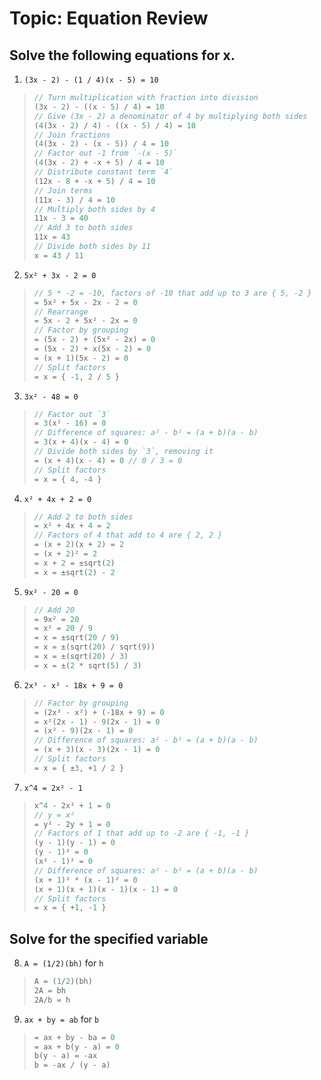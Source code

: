 # Topic: Equation Review

## Solve the following equations for x.

1. `(3x - 2) - (1 / 4)(x - 5) = 10`
> ```rs
> // Turn multiplication with fraction into division
> (3x - 2) - ((x - 5) / 4) = 10
> // Give (3x - 2) a denominator of 4 by multiplying both sides
> (4(3x - 2) / 4) - ((x - 5) / 4) = 10
> // Join fractions
> (4(3x - 2) - (x - 5)) / 4 = 10
> // Factor out -1 from `-(x - 5)`
> (4(3x - 2) + -x + 5) / 4 = 10
> // Distribute constant term `4`
> (12x - 8 + -x + 5) / 4 = 10
> // Join terms
> (11x - 3) / 4 = 10
> // Multiply both sides by 4
> 11x - 3 = 40
> // Add 3 to both sides
> 11x = 43
> // Divide both sides by 11
> x = 43 / 11
> ```

2. `5x² + 3x - 2 = 0`
> ```rs
> // 5 * -2 = -10, factors of -10 that add up to 3 are { 5, -2 }
> = 5x² + 5x - 2x - 2 = 0
> // Rearrange
> = 5x - 2 + 5x² - 2x = 0
> // Factor by grouping
> = (5x - 2) + (5x² - 2x) = 0
> = (5x - 2) + x(5x - 2) = 0
> = (x + 1)(5x - 2) = 0
> // Split factors
> = x = { -1, 2 / 5 }
> ```

3. `3x² - 48 = 0`
> ```rs
> // Factor out `3`
> = 3(x² - 16) = 0
> // Difference of squares: a² - b² = (a + b)(a - b)
> = 3(x + 4)(x - 4) = 0
> // Divide both sides by `3`, removing it
> = (x + 4)(x - 4) = 0 // 0 / 3 = 0
> // Split factors
> = x = { 4, -4 }
> ```

4. `x² + 4x + 2 = 0`
> ```rs
> // Add 2 to both sides
> = x² + 4x + 4 = 2
> // Factors of 4 that add to 4 are { 2, 2 }
> = (x + 2)(x + 2) = 2
> = (x + 2)² = 2
> = x + 2 = ±sqrt(2)
> = x = ±sqrt(2) - 2
> ```

5. `9x² - 20 = 0`
> ```rs
> // Add 20
> = 9x² = 20
> = x² = 20 / 9
> = x = ±sqrt(20 / 9)
> = x = ±(sqrt(20) / sqrt(9))
> = x = ±(sqrt(20) / 3)
> = x = ±(2 * sqrt(5) / 3)
> ```

6. `2x³ - x² - 18x + 9 = 0`
> ```rs
> // Factor by grouping
> = (2x³ - x²) + (-18x + 9) = 0
> = x²(2x - 1) - 9(2x - 1) = 0
> = (x² - 9)(2x - 1) = 0
> // Difference of squares: a² - b² = (a + b)(a - b)
> = (x + 3)(x - 3)(2x - 1) = 0
> // Split factors
> = x = { ±3, +1 / 2 }
> ```

7. `x^4 = 2x² - 1`
> ```rs
> x^4 - 2x² + 1 = 0
> // y = x²
> = y² - 2y + 1 = 0
> // Factors of 1 that add up to -2 are { -1, -1 }
> (y - 1)(y - 1) = 0
> (y - 1)² = 0
> (x² - 1)² = 0
> // Difference of squares: a² - b² = (a + b)(a - b)
> (x + 1)² * (x - 1)² = 0
> (x + 1)(x + 1)(x - 1)(x - 1) = 0
> // Split factors
> = x = { +1, -1 }
> ```

## Solve for the specified variable

8. `A = (1/2)(bh)` for `h`
> ```rs
> A = (1/2)(bh)
> 2A = bh
> 2A/b = h
> ```

9. `ax + by = ab` for `b`
> ```rs
> = ax + by - ba = 0
> = ax + b(y - a) = 0
> b(y - a) = -ax
> b = -ax / (y - a)
> ```

